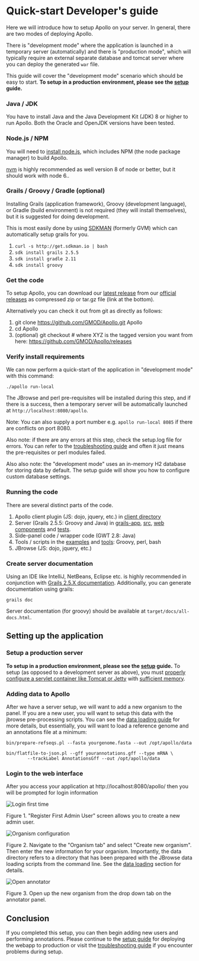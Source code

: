 # Quick-start Developer's guide

Here we will introduce how to setup Apollo on your server. In general, there are two modes of deploying Apollo.

There is "development mode" where the application is launched in a temporary server (automatically) and there is
"production mode", which will typically require an external separate database and tomcat server where you can deploy the
generated `war` file.

This guide will cover the "development mode" scenario which should be easy to start.  **To setup in a production environment, please see the [setup](Setup.md) guide.**

### Java / JDK

You have to install Java and the Java Development Kit (JDK) 8 or higher to run Apollo.  Both the Oracle and OpenJDK versions have been tested.

### Node.js / NPM

You will need to [install node.js](https://nodejs.org/en/download/), which includes NPM (the node package manager) to build Apollo.

[nvm](https://github.com/creationix/nvm) is highly recommended as well version 8 of node or better, but it should work with node 6..

### Grails / Groovy / Gradle  (optional)

Installing Grails (application framework), Groovy (development language), or Gradle (build environment) is 
not required (they will install themselves), but it is suggested for doing development.  

This is most easily done by using [SDKMAN](http://sdkman.io/) (formerly GVM) which can automatically setup
grails for you. 

1. `curl -s http://get.sdkman.io | bash`
2. `sdk install grails 2.5.5`
3. `sdk install gradle 2.11`
4. `sdk install groovy`


### Get the code

To setup Apollo, you can download our [latest release](https://github.com/GMOD/Apollo/releases/latest) from our [official releases](https://github.com/GMOD/Apollo/releases/) as compressed zip or tar.gz file (link at the bottom).  

Alternatively you can check it out from git as directly as follows:

1. git clone https://github.com/GMOD/Apollo.git Apollo
1. cd Apollo
1. (optional) git checkout <XYZ>  # where XYZ is the tagged version you want from here: https://github.com/GMOD/Apollo/releases

### Verify install requirements

We can now perform a quick-start of the application in "development mode" with this command:

``` 
./apollo run-local
```

The JBrowse and perl pre-requisites will be installed during this step, and if there is a success, then a temporary
server will be automatically launched at `http://localhost:8080/apollo`.

Note: You can also supply a port number e.g. `apollo run-local 8085` if there are conflicts on port 8080.

Also note: if there are any errors at this step, check the setup.log file for errors. You can refer to the
[troubleshooting guide](Troubleshooting.md) and often it just means the pre-requisites or perl modules failed.

Also also note: the "development mode" uses an in-memory H2 database for storing data by default. The setup guide will
show you how to configure custom database settings.

### Running the code

There are several distinct parts of the code.

1. Apollo client plugin (JS: dojo, jquery, etc.) in [client directory](../client)
1. Server (Grails 2.5.5: Groovy and Java) in [grails-app](../grails-app), [src](../src), [web components](../web-app) and [tests](../test).
1. Side-panel code / wrapper code (GWT 2.8: Java) 
1. Tools / scripts in the [examples](web_services/examples) and [tools](../tools/data): Groovy, perl, bash
1. JBrowse (JS: dojo, jquery, etc.)


### Create server documentation

Using an IDE like IntelliJ, NetBeans, Eclipse etc. is highly recommended in conjunction with [Grails 2.5.X documentation](http://docs.grails.org/2.5.x/).
Additionally, you can generate documentation using grails:

    grails doc
    
Server documentation (for groovy) should be available at `target/docs/all-docs.html`.

## Setting up the application

### Setup a production server

**To setup in a production environment, please see the [setup](Setup.md) guide.**  To setup (as opposed to a development server as above), you must [properly configure a servlet container like Tomcat or Jetty](Setup.md) with [sufficient memory](Troubleshooting.md#tomcat-memory).

### Adding data to Apollo

After we have a server setup, we will want to add a new organism to the panel. If you are a new user, you will want to
setup this data with the jbrowse pre-processing scripts. You can see the [data loading guide](Data_loading.md) for more
details, but essentially, you will want to load a reference genome and an annotations file at a minimum:

``` 
bin/prepare-refseqs.pl --fasta yourgenome.fasta --out /opt/apollo/data

bin/flatfile-to-json.pl --gff yourannotations.gff --type mRNA \
        --trackLabel AnnotationsGff --out /opt/apollo/data
```


### Login to the web interface

After you access your application at http://localhost:8080/apollo/ then you will be prompted for login information

![Login first time](images/1.png)

Figure 1. "Register First Admin User" screen allows you to create a new admin user.


![Organism configuration](images/2.png)

Figure 2. Navigate to the "Organism tab" and select "Create new organism". Then enter the new information for your
organism. Importantly, the data directory refers to a directory that has been prepared with the JBrowse data loading
scripts from the command line. See the [data loading](Data_loading.md) section for details.

![Open annotator](images/3.png)

Figure 3. Open up the new organism from the drop down tab on the annotator panel.



## Conclusion

If you completed this setup, you can then begin adding new users and performing annotations. Please continue to the
[setup guide](Setup.md) for deploying the webapp to production or visit the [troubleshooting guide](Troubleshooting.md)
if you encounter problems during setup.
